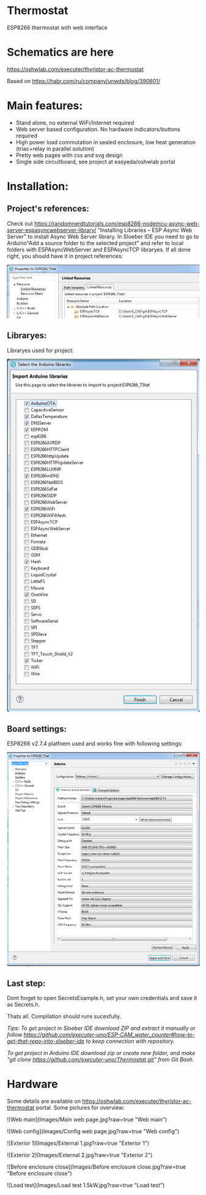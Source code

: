 # Thermostat
ESP8266 thermostat with web interface

# Schematics are here
https://oshwlab.com/executer/thyristor-ac-thermostat

Based on https://habr.com/ru/company/unwds/blog/390601/

# Main features:
* Stand alone, no external WiFi/Internet required
* Web server based configuration. No hardware indicators/buttons required
* High power load commutation in sealed enclosure, low heat generation (triac+relay in parallel solution)
* Pretty web pages with css and svg design
* Single side circuitboard, see project at easyeda/oshwlab portal

# Installation:

## Project's references:

Check out https://randomnerdtutorials.com/esp8266-nodemcu-async-web-server-espasyncwebserver-library/ "Installing Libraries – ESP Async Web Server" to install Async Web Server library. In Sloeber IDE you need to go to Arduino\"Add a source folder to the selected project" and refer to local folders with ESPAsyncWebServer and ESPAsyncTCP libraryes. If all done right, you should have it in project references:

![External references](Images/IDE_Externals.png?raw=true "External references")

## Libraryes:
Libraryes used for project:

![Libs](Images/IDE_Libs.png?raw=true "Libs")

## Board settings:
ESP8266 v2.7.4 platfoem used and works fine with following settings:

![Board and platform](Images/IDE_BoardSettings.png?raw=true "Board and platform")

## Last step:
Dont forget to open SecretsExample.h, set your own credentials and save it as Secrets.h.

Thats all. Compilation should runs sucesfully.

*Tips:
To get project in Sloeber IDE download ZIP and extract it manually or follow https://github.com/executer-uno/ESP-CAM_water_counter#how-to-get-that-repo-into-sloeber-ide to keep connection with repository.*

*To get project in Arduino IDE download zip or create new folder, and make "git clone https://github.com/executer-uno/Thermostat.git" from Git Bash.*

# Hardware
Some details are available on https://oshwlab.com/executer/thyristor-ac-thermostat portal. Some pictures for overview:

![Web main](Images/Main web page.jpg?raw=true "Web main")

![Web config](Images/Config web page.jpg?raw=true "Web config")

![Exterior 1](Images/External 1.jpg?raw=true "Exterior 1")

![Exterior 2](Images/External 2.jpg?raw=true "Exterior 2")

![Before enclosure close](Images/Before enclosure close.jpg?raw=true "Before enclosure close")

![Load test](Images/Load test 1.5kW.jpg?raw=true "Load test")
